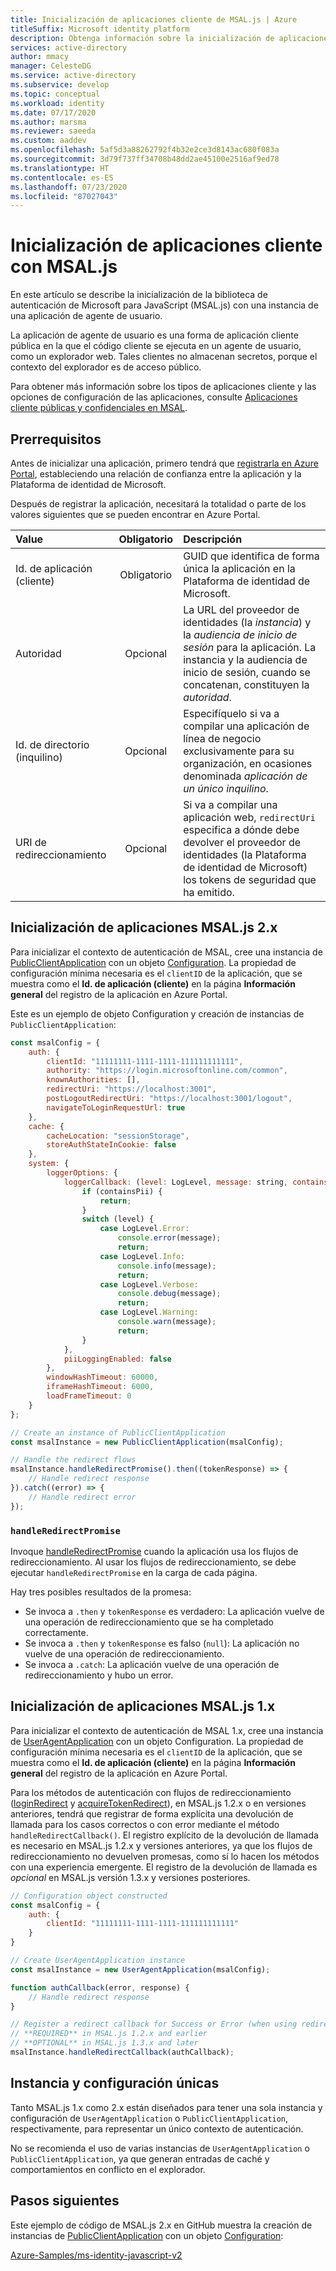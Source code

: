 ```yaml
---
title: Inicialización de aplicaciones cliente de MSAL.js | Azure
titleSuffix: Microsoft identity platform
description: Obtenga información sobre la inicialización de aplicaciones cliente mediante la biblioteca de autenticación de Microsoft para JavaScript (MSAL.js).
services: active-directory
author: mmacy
manager: CelesteDG
ms.service: active-directory
ms.subservice: develop
ms.topic: conceptual
ms.workload: identity
ms.date: 07/17/2020
ms.author: marsma
ms.reviewer: saeeda
ms.custom: aaddev
ms.openlocfilehash: 5af5d3a88262792f4b32e2ce3d8143ac680f083a
ms.sourcegitcommit: 3d79f737ff34708b48dd2ae45100e2516af9ed78
ms.translationtype: HT
ms.contentlocale: es-ES
ms.lasthandoff: 07/23/2020
ms.locfileid: "87027043"
---
```

# <a name="initialize-client-applications-using-msaljs"></a>Inicialización de aplicaciones cliente con MSAL.js

En este artículo se describe la inicialización de la biblioteca de autenticación de Microsoft para JavaScript (MSAL.js) con una instancia de una aplicación de agente de usuario.

La aplicación de agente de usuario es una forma de aplicación cliente pública en la que el código cliente se ejecuta en un agente de usuario, como un explorador web. Tales clientes no almacenan secretos, porque el contexto del explorador es de acceso público.

Para obtener más información sobre los tipos de aplicaciones cliente y las opciones de configuración de las aplicaciones, consulte [Aplicaciones cliente públicas y confidenciales en MSAL](msal-client-applications.md).

## <a name="prerequisites"></a>Prerrequisitos

Antes de inicializar una aplicación, primero tendrá que [registrarla en Azure Portal](scenario-spa-app-registration.md), estableciendo una relación de confianza entre la aplicación y la Plataforma de identidad de Microsoft.

Después de registrar la aplicación, necesitará la totalidad o parte de los valores siguientes que se pueden encontrar en Azure Portal.

| Value | Obligatorio | Descripción |
|:----- | :------: | :---------- |
| Id. de aplicación (cliente) | Obligatorio | GUID que identifica de forma única la aplicación en la Plataforma de identidad de Microsoft. |
| Autoridad | Opcional | La URL del proveedor de identidades (la *instancia*) y la *audiencia de inicio de sesión* para la aplicación. La instancia y la audiencia de inicio de sesión, cuando se concatenan, constituyen la *autoridad*. |
| Id. de directorio (inquilino) | Opcional | Especifíquelo si va a compilar una aplicación de línea de negocio exclusivamente para su organización, en ocasiones denominada *aplicación de un único inquilino*. |
| URI de redireccionamiento | Opcional | Si va a compilar una aplicación web, `redirectUri` especifica a dónde debe devolver el proveedor de identidades (la Plataforma de identidad de Microsoft) los tokens de seguridad que ha emitido. |

## <a name="initialize-msaljs-2x-apps"></a>Inicialización de aplicaciones MSAL.js 2.x

Para inicializar el contexto de autenticación de MSAL, cree una instancia de [PublicClientApplication][msal-js-publicclientapplication] con un objeto [Configuration][msal-js-configuration]. La propiedad de configuración mínima necesaria es el `clientID` de la aplicación, que se muestra como el **Id. de aplicación (cliente)** en la página **Información general** del registro de la aplicación en Azure Portal.

Este es un ejemplo de objeto Configuration y creación de instancias de `PublicClientApplication`:

```javascript
const msalConfig = {
    auth: {
        clientId: "11111111-1111-1111-111111111111",
        authority: "https://login.microsoftonline.com/common",
        knownAuthorities: [],
        redirectUri: "https://localhost:3001",
        postLogoutRedirectUri: "https://localhost:3001/logout",
        navigateToLoginRequestUrl: true
    },
    cache: {
        cacheLocation: "sessionStorage",
        storeAuthStateInCookie: false
    },
    system: {
        loggerOptions: {
            loggerCallback: (level: LogLevel, message: string, containsPii: boolean): void => {
                if (containsPii) {
                    return;
                }
                switch (level) {
                    case LogLevel.Error:
                        console.error(message);
                        return;
                    case LogLevel.Info:
                        console.info(message);
                        return;
                    case LogLevel.Verbose:
                        console.debug(message);
                        return;
                    case LogLevel.Warning:
                        console.warn(message);
                        return;
                }
            },
            piiLoggingEnabled: false
        },
        windowHashTimeout: 60000,
        iframeHashTimeout: 6000,
        loadFrameTimeout: 0
    }
};

// Create an instance of PublicClientApplication
const msalInstance = new PublicClientApplication(msalConfig);

// Handle the redirect flows
msalInstance.handleRedirectPromise().then((tokenResponse) => {
    // Handle redirect response
}).catch((error) => {
    // Handle redirect error
});
```

### `handleRedirectPromise`

Invoque [handleRedirectPromise][msal-js-handleredirectpromise] cuando la aplicación usa los flujos de redireccionamiento. Al usar los flujos de redireccionamiento, se debe ejecutar `handleRedirectPromise` en la carga de cada página.

Hay tres posibles resultados de la promesa:

- Se invoca a `.then` y `tokenResponse` es verdadero: La aplicación vuelve de una operación de redireccionamiento que se ha completado correctamente.
- Se invoca a `.then` y `tokenResponse` es falso (`null`): La aplicación no vuelve de una operación de redireccionamiento.
- Se invoca a `.catch`: La aplicación vuelve de una operación de redireccionamiento y hubo un error.

## <a name="initialize-msaljs-1x-apps"></a>Inicialización de aplicaciones MSAL.js 1.x

Para inicializar el contexto de autenticación de MSAL 1.x, cree una instancia de [UserAgentApplication][msal-js-useragentapplication] con un objeto Configuration. La propiedad de configuración mínima necesaria es el `clientID` de la aplicación, que se muestra como el **Id. de aplicación (cliente)** en la página **Información general** del registro de la aplicación en Azure Portal.

Para los métodos de autenticación con flujos de redireccionamiento ([loginRedirect][msal-js-loginredirect] y [acquireTokenRedirect][msal-js-acquiretokenredirect]), en MSAL.js 1.2.x o en versiones anteriores, tendrá que registrar de forma explícita una devolución de llamada para los casos correctos o con error mediante el método `handleRedirectCallback()`. El registro explícito de la devolución de llamada es necesario en MSAL.js 1.2.x y versiones anteriores, ya que los flujos de redireccionamiento no devuelven promesas, como sí lo hacen los métodos con una experiencia emergente. El registro de la devolución de llamada es *opcional* en MSAL.js versión 1.3.x y versiones posteriores.

```javascript
// Configuration object constructed
const msalConfig = {
    auth: {
        clientId: "11111111-1111-1111-111111111111"
    }
}

// Create UserAgentApplication instance
const msalInstance = new UserAgentApplication(msalConfig);

function authCallback(error, response) {
    // Handle redirect response
}

// Register a redirect callback for Success or Error (when using redirect methods)
// **REQUIRED** in MSAL.js 1.2.x and earlier
// **OPTIONAL** in MSAL.js 1.3.x and later
msalInstance.handleRedirectCallback(authCallback);
```

## <a name="single-instance-and-configuration"></a>Instancia y configuración únicas

Tanto MSAL.js 1.x como 2.x están diseñados para tener una sola instancia y configuración de `UserAgentApplication` o `PublicClientApplication`, respectivamente, para representar un único contexto de autenticación.

No se recomienda el uso de varias instancias de `UserAgentApplication` o `PublicClientApplication`, ya que generan entradas de caché y comportamientos en conflicto en el explorador.

## <a name="next-steps"></a>Pasos siguientes

Este ejemplo de código de MSAL.js 2.x en GitHub muestra la creación de instancias de [PublicClientApplication][msal-js-publicclientapplication] con un objeto [Configuration][msal-js-configuration]:

[Azure-Samples/ms-identity-javascript-v2](https://github.com/Azure-Samples/ms-identity-javascript-v2)

<!-- LINKS - External -->
[msal-browser]: https://azuread.github.io/microsoft-authentication-library-for-js/ref/msal-browser/
[msal-core]: https://azuread.github.io/microsoft-authentication-library-for-js/ref/msal-core/
[msal-js-acquiretokenredirect]: https://azuread.github.io/microsoft-authentication-library-for-js/ref/msal-core/classes/_useragentapplication_.useragentapplication.html#acquiretokenredirect
[msal-js-configuration]: https://azuread.github.io/microsoft-authentication-library-for-js/ref/msal-core/modules/_configuration_.html
[msal-js-handleredirectpromise]: https://azuread.github.io/microsoft-authentication-library-for-js/ref/msal-browser/classes/_src_app_publicclientapplication_.publicclientapplication.html#handleredirectpromise
[msal-js-loginredirect]: https://azuread.github.io/microsoft-authentication-library-for-js/ref/msal-core/classes/_useragentapplication_.useragentapplication.html#loginredirect
[msal-js-publicclientapplication]: https://azuread.github.io/microsoft-authentication-library-for-js/ref/msal-browser/classes/_src_app_publicclientapplication_.publicclientapplication.html
[msal-js-useragentapplication]: https://azuread.github.io/microsoft-authentication-library-for-js/ref/msal-core/modules/_useragentapplication_.html
